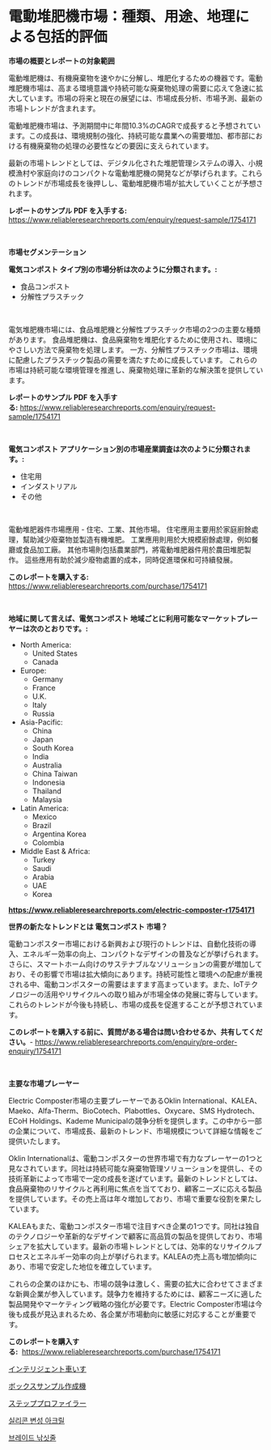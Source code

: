 <p><h1>電動堆肥機市場：種類、用途、地理による包括的評価</h1></p><p><strong>市場の概要とレポートの対象範囲</strong></p>
<p><p>電動堆肥機は、有機廃棄物を速やかに分解し、堆肥化するための機器です。電動堆肥機市場は、高まる環境意識や持続可能な廃棄物処理の需要に応えて急速に拡大しています。市場の将来と現在の展望には、市場成長分析、市場予測、最新の市場トレンドが含まれます。</p><p>電動堆肥機市場は、予測期間中に年間10.3%のCAGRで成長すると予想されています。この成長は、環境規制の強化、持続可能な農業への需要増加、都市部における有機廃棄物の処理の必要性などの要因に支えられています。</p><p>最新の市場トレンドとしては、デジタル化された堆肥管理システムの導入、小規模漁村や家庭向けのコンパクトな電動堆肥機の開発などが挙げられます。これらのトレンドが市場成長を後押しし、電動堆肥機市場が拡大していくことが予想されます。</p></p>
<p><strong>レポートのサンプル PDF を入手する:</strong> <a href="https://www.reliableresearchreports.com/enquiry/request-sample/1754171">https://www.reliableresearchreports.com/enquiry/request-sample/1754171</a></p>
<p>&nbsp;</p>
<p><strong>市場セグメンテーション</strong></p>
<p><strong>電気コンポスト タイプ別の市場分析は次のように分類されます。:</strong></p>
<p><ul><li>食品コンポスト</li><li>分解性プラスチック</li></ul></p>
<p>&nbsp;</p>
<p><p>電気堆肥機市場には、食品堆肥機と分解性プラスチック市場の2つの主要な種類があります。 食品堆肥機は、食品廃棄物を堆肥化するために使用され、環境にやさしい方法で廃棄物を処理します。 一方、分解性プラスチック市場は、環境に配慮したプラスチック製品の需要を満たすために成長しています。 これらの市場は持続可能な環境管理を推進し、廃棄物処理に革新的な解決策を提供しています。</p></p>
<p><strong>レポートのサンプル PDF を入手する:</strong>&nbsp;<a href="https://www.reliableresearchreports.com/enquiry/request-sample/1754171">https://www.reliableresearchreports.com/enquiry/request-sample/1754171</a></p>
<p>&nbsp;</p>
<p><strong> 電気コンポスト アプリケーション別の市場産業調査は次のように分類されます。:</strong></p>
<p><ul><li>住宅用</li><li>インダストリアル</li><li>その他</li></ul></p>
<p>&nbsp;</p>
<p><p>電動堆肥器件市場應用 - 住宅、工業、其他市場。 住宅應用主要用於家庭廚餘處理，幫助減少廢棄物並製造有機堆肥。 工業應用則用於大規模廚餘處理，例如餐廳或食品加工廠。 其他市場則包括農業部門，將電動堆肥器件用於農田堆肥製作。 這些應用有助於減少廢物處置的成本，同時促進環保和可持續發展。</p></p>
<p><strong>このレポートを購入する:</strong>&nbsp; <a href="https://www.reliableresearchreports.com/purchase/1754171">https://www.reliableresearchreports.com/purchase/1754171</a></p>
<p>&nbsp;</p>
<p><strong>地域に関して言えば、電気コンポスト 地域ごとに利用可能なマーケットプレーヤーは次のとおりです。:</strong></p>
<p><ul>
    <li>
        North America:
        <ul>
            <li>United States</li>
            <li>Canada</li>
        </ul>
    </li>
    <li>
        Europe:
        <ul>
            <li>Germany</li>
            <li>France</li>
            <li>U.K.</li>
            <li>Italy</li>
            <li>Russia</li>
        </ul>
    </li>
    <li>
        Asia-Pacific:
        <ul>
            <li>China</li>
            <li>Japan</li>
            <li>South Korea</li>
            <li>India</li>
            <li>Australia</li>
            <li>China Taiwan</li>
            <li>Indonesia</li>
            <li>Thailand</li>
            <li>Malaysia</li>
        </ul>
    </li>
    <li>
        Latin America:
        <ul>
            <li>Mexico</li>
            <li>Brazil</li>
            <li>Argentina Korea</li>
            <li>Colombia</li>
        </ul>
    </li>
    <li>
        Middle East & Africa:
        <ul>
            <li>Turkey</li>
            <li>Saudi</li>
            <li>Arabia</li>
            <li>UAE</li>
            <li>Korea</li>
        </ul>
    </li>
    </ul></p>
<p><strong><a href="https://www.reliableresearchreports.com/electric-composter-r1754171">https://www.reliableresearchreports.com/electric-composter-r1754171</a></strong>&nbsp;</p>
<p><strong>世界の新たなトレンドとは 電気コンポスト 市場？</strong></p>
<p><p>電動コンポスター市場における新興および現行のトレンドは、自動化技術の導入、エネルギー効率の向上、コンパクトなデザインの普及などが挙げられます。さらに、スマートホーム向けのサステナブルなソリューションの需要が増加しており、その影響で市場は拡大傾向にあります。持続可能性と環境への配慮が重視される中、電動コンポスターの需要はますます高まっています。また、IoTテクノロジーの活用やリサイクルへの取り組みが市場全体の発展に寄与しています。これらのトレンドが今後も持続し、市場の成長を促進することが予想されています。</p></p>
<p><strong>このレポートを購入する前に、質問がある場合は問い合わせるか、共有してください。</strong>- <a href="https://www.reliableresearchreports.com/enquiry/pre-order-enquiry/1754171">https://www.reliableresearchreports.com/enquiry/pre-order-enquiry/1754171</a></p>
<p>&nbsp;</p>
<p><strong>主要な市場プレーヤー</strong></p>
<p><p>Electric Composter市場の主要プレーヤーであるOklin International、KALEA、Maeko、Alfa-Therm、BioCotech、Plabottles、Oxycare、SMS Hydrotech、ECoH Holdings、Kademe Municipalの競争分析を提供します。この中から一部の企業について、市場成長、最新のトレンド、市場規模について詳細な情報をご提供いたします。</p><p>Oklin Internationalは、電動コンポスターの世界市場で有力なプレーヤーの1つと見なされています。同社は持続可能な廃棄物管理ソリューションを提供し、その技術革新によって市場で一定の成長を遂げています。最新のトレンドとしては、食品廃棄物のリサイクルと再利用に焦点を当てており、顧客ニーズに応える製品を提供しています。その売上高は年々増加しており、市場で重要な役割を果たしています。</p><p>KALEAもまた、電動コンポスター市場で注目すべき企業の1つです。同社は独自のテクノロジーや革新的なデザインで顧客に高品質の製品を提供しており、市場シェアを拡大しています。最新の市場トレンドとしては、効率的なリサイクルプロセスとエネルギー効率の向上が挙げられます。KALEAの売上高も増加傾向にあり、市場で安定した地位を確立しています。</p><p>これらの企業のほかにも、市場の競争は激しく、需要の拡大に合わせてさまざまな新興企業が参入しています。競争力を維持するためには、顧客ニーズに適した製品開発やマーケティング戦略の強化が必要です。Electric Composter市場は今後も成長が見込まれるため、各企業が市場動向に敏感に対応することが重要です。</p></p>
<p><strong>このレポートを購入する:</strong>&nbsp;&nbsp;<a href="https://www.reliableresearchreports.com/purchase/1754171">https://www.reliableresearchreports.com/purchase/1754171</a></p>
<p><p><a href="https://medium.com/@rocklobster885/%E7%9F%A5%E7%9A%84%E8%BB%8A%E6%A4%85%E5%AD%90%E5%B8%82%E5%A0%B4%E3%81%AF-%E5%B8%82%E5%A0%B4%E3%82%B7%E3%82%A7%E3%82%A2-%E5%B8%82%E5%A0%B4%E3%83%88%E3%83%AC%E3%83%B3%E3%83%89-%E5%B8%82%E5%A0%B4%E6%88%90%E9%95%B7%E3%81%AB%E9%96%A2%E3%81%99%E3%82%8B%E6%83%85%E5%A0%B1%E3%82%92%E6%8F%90%E4%BE%9B%E3%81%97%E3%81%A6%E3%81%84%E3%81%BE%E3%81%99-d5f72f8d8c0f">インテリジェント車いす</a></p><p><a href="https://github.com/SantosDicki04/Market-Research-Report-List-1/blob/main/124847125273.md">ボックスサンプル作成機</a></p><p><a href="https://medium.com/@kaitlensen45645/%E3%83%87%E3%82%B3%E3%83%BC%E3%83%87%E3%82%A3%E3%83%B3%E3%82%B0%E3%82%B9%E3%83%86%E3%83%83%E3%83%97%E3%83%97%E3%83%AD%E3%83%95%E3%82%A1%E3%82%A4%E3%83%A9%E3%83%BC%E3%81%AE%E5%B8%82%E5%A0%B4%E3%83%A1%E3%83%88%E3%83%AA%E3%82%AF%E3%82%B9-%E5%B8%82%E5%A0%B4%E3%82%B7%E3%82%A7%E3%82%A2-%E3%83%88%E3%83%AC%E3%83%B3%E3%83%89-%E6%88%90%E9%95%B7%E3%83%91%E3%82%BF%E3%83%BC%E3%83%B3-c5e2da41d712">ステッププロファイラー</a></p><p><a href="https://medium.com/@achimcoteanu1/%EC%8B%A4%EB%A6%AC%EC%BD%98-%EC%88%98%EC%A0%95-%EC%95%84%ED%81%AC%EB%A6%B4-%EC%8B%9C%EC%9E%A5-%EA%B2%BD%EC%9F%81-%EB%B6%84%EC%84%9D-%EC%8B%9C%EC%9E%A5-%EB%8F%99%ED%96%A5-%EB%B0%8F-2031%EB%85%84%EA%B9%8C%EC%A7%80%EC%9D%98-%EC%98%88%EC%B8%A1-aad03ae9291f">실리콘 변성 아크릴</a></p><p><a href="https://medium.com/@joananitzsche/%EB%AF%B8%EB%81%84%EB%9F%BC-%ED%83%80%EB%A5%B4-%EC%97%AC%ED%96%89-%EC%9D%B8%EB%8D%B1%EC%8A%A4-%EC%A2%85%EB%A5%98-%EC%9A%A9%EB%8F%84-%EB%B0%8F-%EC%A7%80%EB%A6%AC%EC%97%90-%EB%94%B0%EB%A5%B8-%EC%A2%85%ED%95%A9-%ED%8F%89%EA%B0%80-5614e9c9eb1d">브레이드 낚싯줄</a></p></p>